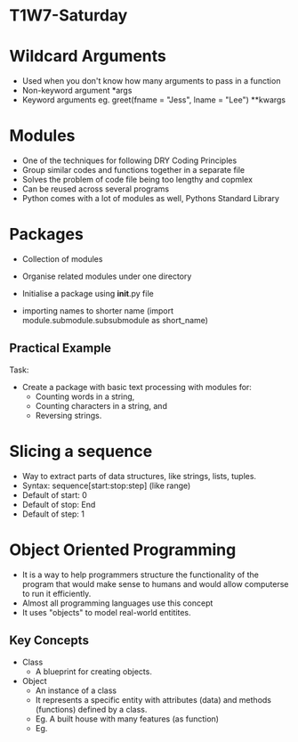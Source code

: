 # T1W7-Saturday

# Wildcard Arguments
- Used when you don't know how many arguments to pass in a function
- Non-keyword argument *args
- Keyword arguments eg. greet(fname = "Jess", lname = "Lee") **kwargs

# Modules
- One of the techniques for following DRY Coding Principles
- Group similar codes and functions together in a separate file
- Solves the problem of code file being too lengthy and copmlex
- Can be reused across several programs
- Python comes with a lot of modules as well, Pythons Standard Library

# Packages
- Collection of modules
- Organise related modules under one directory
- Initialise a package using __init__.py file

- importing names to shorter name (import module.submodule.subsubmodule as short_name)

## Practical Example
Task:
- Create a package with basic text processing with modules for:
    - Counting words in a string,
    - Counting characters in a string, and
    - Reversing strings.

# Slicing a sequence
- Way to extract parts of data structures, like strings, lists, tuples.
- Syntax: sequence[start:stop:step] (like range)
- Default of start: 0
- Default of stop: End
- Default of step: 1

# Object Oriented Programming
- It is a way to help programmers structure the functionality of the program that would make sense to humans and would allow computerse to run it efficiently.
- Almost all programming languages use this concept
- It uses "objects" to model real-world entitites.

## Key Concepts
- Class
    - A blueprint for creating objects.
- Object
    - An instance of a class
    - It represents a specific entity with attributes (data) and methods (functions) defined by a class.
    - Eg. A built house with many features (as function)
    - Eg. 